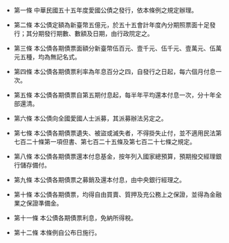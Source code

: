 * 第一條 中華民國五十五年度愛國公債之發行，依本條例之規定辦理。

* 第二條 本公債定額為新臺幣五億元，於五十五會計年度內分期照票面十足發行；其分期發行期數、數額及日期，由行政院定之。

* 第三條 本公債各期債票面額分新臺幣伍百元、壹千元、伍千元、壹萬元、伍萬元五種，均為無記名式。

* 第四條 本公債各期債票利率為年息百分之四，自發行之日起，每六個月付息一次。

* 第五條 本公債各期債票自第五期付息起，每半年平均還本付息一次，分十年全部還清。

* 第六條 本公債向全國愛國人士派募，其派募辦法另定之。

* 第七條 本公債各期債票遺失、被盜或滅失者，不得掛失止付，並不適用民法第七百二十條第一項但書、第七百二十五條及第七百二十七條之規定。

* 第八條 本公債各期債票還本付息基金，按年列入國家總預算，預期撥交經理銀行儲存備付。

* 第九條 本公債各期債票之募銷及還本付息，由中央銀行經理之。

* 第十條 本公債各期債票，均得自由買賣、質押及充公務上之保證，並得為金融業之保證準備金。

* 第十一條 本公債各期債票利息，免納所得稅。

* 第十二條 本條例自公布日施行。


